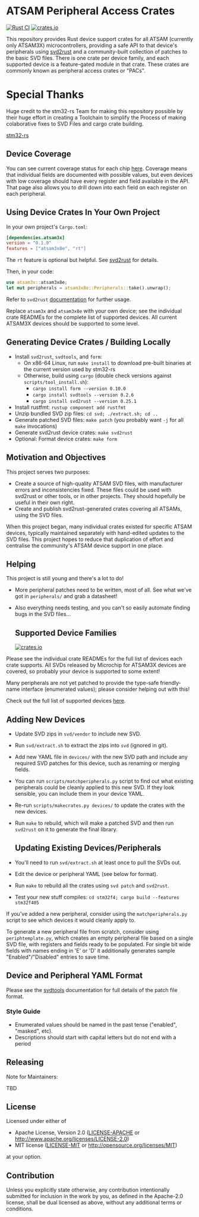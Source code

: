 
# ATSAM Peripheral Access Crates
[![Rust CI](https://github.com/emcrates-rs/atsam-PAC-rs/actions/workflows/rust-ci.yml/badge.svg?branch=master)](https://github.com/emcrates-rs/atsam-PAC-rs/actions/workflows/rust-ci.yml)
[![crates.io](https://img.shields.io/crates/v/atsam3x.svg?label=atsam3x)](https://crates.io/crates/atsam3x)

This repository provides Rust device support crates for all ATSAM (currently only ATSAM3X)
microcontrollers, providing a safe API to that device's peripherals using
[svd2rust] and a community-built collection of patches to the basic SVD files.
There is one crate per device family, and each supported device is a
feature-gated module in that crate. These crates are commonly known as
peripheral access crates or "PACs".

[svd2rust]: https://github.com/rust-embedded/svd2rust

# Special Thanks
Huge credit to the stm32-rs Team for making this repository possible by their huge effort in creating a Toolchain to simplify the Process of making colaborative fixes to SVD Files and cargo crate building.

[stm32-rs](https://github.com/stm32-rs/stm32-rs)
## Device Coverage

You can see current coverage status for each chip
[here](https://emcrates-rs.github.io/atsam-PAC-rs/). Coverage means that individual fields are
documented with possible values, but even devices with low coverage should
have every register and field available in the API. That page also allows you
to drill down into each field on each register on each peripheral.

## Using Device Crates In Your Own Project

In your own project's `Cargo.toml`:
```toml
[dependencies.atsam3x]
version = "0.1.0"
features = ["atsam3x8e", "rt"]
```

The `rt` feature is optional but helpful. See
[svd2rust](https://docs.rs/svd2rust/latest/svd2rust/#the-rt-feature) for
details.

Then, in your code:

```rust
use atsam3x::atsam3x8e;
let mut peripherals = atsam3x8e::Peripherals::take().unwrap();
```

Refer to `svd2rust` [documentation](https://docs.rs/svd2rust) for further usage.

Replace `atsam3x` and `atsam3x8e` with your own device; see the individual
crate READMEs for the complete list of supported devices. All current ATSAM3X
devices should be supported to some level.

## Generating Device Crates / Building Locally

* Install `svd2rust`, `svdtools`, and `form`:
    * On x86-64 Linux, run `make install` to download pre-built binaries at the
      current version used by stm32-rs
    * Otherwise, build using `cargo` (double check versions against `scripts/tool_install.sh`):
        * `cargo install form --version 0.10.0`
        * `cargo install svdtools --version 0.2.6`
        * `cargo install svd2rust --version 0.25.1`
* Install rustfmt: `rustup component add rustfmt`
* Unzip bundled SVD zip files: `cd svd; ./extract.sh; cd ..`
* Generate patched SVD files: `make patch` (you probably want `-j` for all `make` invocations)
* Generate svd2rust device crates: `make svd2rust`
* Optional: Format device crates: `make form`

## Motivation and Objectives

This project serves two purposes:

* Create a source of high-quality ATSAM SVD files, with manufacturer errors
  and inconsistencies fixed. These files could be used with svd2rust or other
  tools, or in other projects. They should hopefully be useful in their own
  right.
* Create and publish svd2rust-generated crates covering all ATSAMs, using
  the SVD files.

When this project began, many individual crates existed for specific ATSAM
devices, typically maintained separately with hand-edited updates to the SVD
files. This project hopes to reduce that duplication of effort and centralise
the community's ATSAM device support in one place.

## Helping

This project is still young and there's a lot to do!

* More peripheral patches need to be written, most of all. See what we've got
  in `peripherals/` and grab a datasheet!
* Also everything needs testing, and you can't so easily automate finding bugs
  in the SVD files...

  ## Supported Device Families

  [![crates.io](https://img.shields.io/crates/v/atsam3x.svg?label=atsam3x)](https://crates.io/crates/atsam3x)

Please see the individual crate READMEs for the full list of devices each crate
supports. All SVDs released by Microchip for ATSAM3X devices are covered, so probably
your device is supported to some extent!

Many peripherals are not yet patched to provide the type-safe friendly-name
interface (enumerated values); please consider helping out with this!

Check out the full list of supported devices [here](https://emcrates-rs.github.io/atsam-PAC-rs/).

## Adding New Devices

* Update SVD zips in `svd/vendor` to include new SVD.
* Run `svd/extract.sh` to extract the zips into `svd` (ignored in git).
* Add new YAML file in `devices/` with the new SVD path and include any
  required SVD patches for this device, such as renaming or merging fields.
* You can run `scripts/matchperipherals.py` script to find out what existing
  peripherals could be cleanly applied to this new SVD. If they look sensible,
  you can include them in your device YAML.
* Re-run `scripts/makecrates.py devices/` to update the crates with the new devices.
* Run `make` to rebuild, which will make a patched SVD and then run `svd2rust`
  on it to generate the final library.

  ## Updating Existing Devices/Peripherals

* You'll need to run `svd/extract.sh` at least once to pull the SVDs out.
* Edit the device or peripheral YAML (see below for format).
* Run `make` to rebuild all the crates using `svd patch` and `svd2rust`.
* Test your new stuff compiles: `cd stm32f4; cargo build --features stm32f405`

If you've added a new peripheral, consider using the `matchperipherals.py`
script to see which devices it would cleanly apply to.

To generate a new peripheral file from scratch, consider using
`periphtemplate.py`, which creates an empty peripheral file based on a single
SVD file, with registers and fields ready to be populated. For single bit wide
fields with names ending in 'E' or 'D' it additionally generates sample
"Enabled"/"Disabled" entries to save time.

## Device and Peripheral YAML Format

Please see the [svdtools](https://github.com/stm32-rs/svdtools) documentation
for full details of the patch file format.


### Style Guide

* Enumerated values should be named in the past tense ("enabled", "masked",
  etc).
* Descriptions should start with capital letters but do not end with a period

## Releasing

Note for Maintainers:

TBD

## License

Licensed under either of

- Apache License, Version 2.0 ([LICENSE-APACHE](LICENSE-APACHE) or http://www.apache.org/licenses/LICENSE-2.0)
- MIT license ([LICENSE-MIT](LICENSE-MIT) or http://opensource.org/licenses/MIT)

at your option.

## Contribution

Unless you explicitly state otherwise, any contribution intentionally submitted
for inclusion in the work by you, as defined in the Apache-2.0 license, shall be
dual licensed as above, without any additional terms or conditions.





